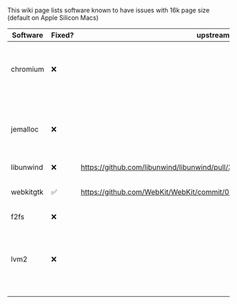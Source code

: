 This wiki page lists software known to have issues with 16k page size (default on Apple Silicon Macs)

| Software  | Fixed? | upstream report / PR / fix                      | Notes                                                  |
|-----------|--------|-------------------------------------------------|--------------------------------------------------------|
| chromium  | ❌     |                                                 | Includes electron-based apps (e.g. vscode, spotify, …) |
| jemalloc  | ❌     |                                                 | Works but isn’t portable once compiled in 4k or 16k    |
| libunwind | ❌     | https://github.com/libunwind/libunwind/pull/330 |                                                        |
| webkitgtk | ✅     | https://github.com/WebKit/WebKit/commit/0a4a03da45f7749d31ba63ca2d569e891ee58018 | Fixed since 2.34.6 (see [changelog](https://trac.webkit.org/wiki/WebKitGTK/2.34.x)) |
| f2fs      | ❌     |                                                 |                                                        |
| lvm2 | ❌ | |Seems to work, but will throw warnings. Examples: [1 (pvcreate)](https://sourceware.org/git/?p=lvm2.git;a=blob;f=lib/metadata/metadata.c;h=1cda1888f35698c43a0dbc0ca4d8693730ad9a0f;hb=HEAD#l134) [2 (pvck)](https://sourceware.org/git/?p=lvm2.git;a=blob;f=tools/pvck.c;h=5273da63ca4ea7f527972a392df998dcc88692cb;hb=HEAD#l1150)